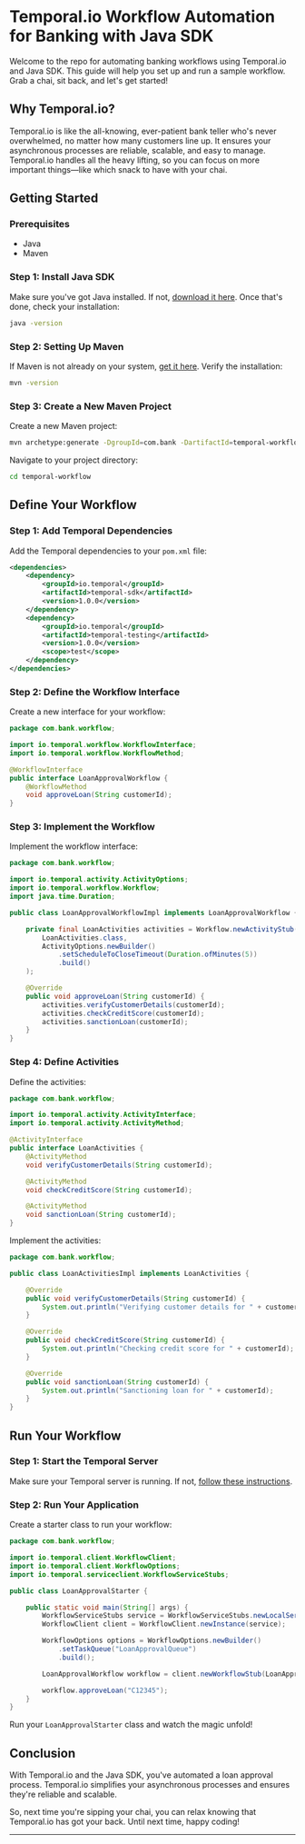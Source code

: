 # Temporal.io Workflow Automation for Banking with Java SDK

Welcome to the repo for automating banking workflows using Temporal.io and Java SDK. This guide will help you set up and run a sample workflow. Grab a chai, sit back, and let's get started!


## Why Temporal.io?

Temporal.io is like the all-knowing, ever-patient bank teller who's never overwhelmed, no matter how many customers line up. It ensures your asynchronous processes are reliable, scalable, and easy to manage. Temporal.io handles all the heavy lifting, so you can focus on more important things—like which snack to have with your chai.

## Getting Started

### Prerequisites

- Java
- Maven

### Step 1: Install Java SDK

Make sure you've got Java installed. If not, [download it here](https://www.oracle.com/java/technologies/javase-downloads.html). Once that's done, check your installation:

```bash
java -version
```

### Step 2: Setting Up Maven

If Maven is not already on your system, [get it here](https://maven.apache.org/download.cgi). Verify the installation:

```bash
mvn -version
```

### Step 3: Create a New Maven Project

Create a new Maven project:

```bash
mvn archetype:generate -DgroupId=com.bank -DartifactId=temporal-workflow -DarchetypeArtifactId=maven-archetype-quickstart -DinteractiveMode=false
```

Navigate to your project directory:

```bash
cd temporal-workflow
```

## Define Your Workflow

### Step 1: Add Temporal Dependencies

Add the Temporal dependencies to your `pom.xml` file:

```xml
<dependencies>
    <dependency>
        <groupId>io.temporal</groupId>
        <artifactId>temporal-sdk</artifactId>
        <version>1.0.0</version>
    </dependency>
    <dependency>
        <groupId>io.temporal</groupId>
        <artifactId>temporal-testing</artifactId>
        <version>1.0.0</version>
        <scope>test</scope>
    </dependency>
</dependencies>
```

### Step 2: Define the Workflow Interface

Create a new interface for your workflow:

```java
package com.bank.workflow;

import io.temporal.workflow.WorkflowInterface;
import io.temporal.workflow.WorkflowMethod;

@WorkflowInterface
public interface LoanApprovalWorkflow {
    @WorkflowMethod
    void approveLoan(String customerId);
}
```

### Step 3: Implement the Workflow

Implement the workflow interface:

```java
package com.bank.workflow;

import io.temporal.activity.ActivityOptions;
import io.temporal.workflow.Workflow;
import java.time.Duration;

public class LoanApprovalWorkflowImpl implements LoanApprovalWorkflow {

    private final LoanActivities activities = Workflow.newActivityStub(
        LoanActivities.class,
        ActivityOptions.newBuilder()
            .setScheduleToCloseTimeout(Duration.ofMinutes(5))
            .build()
    );

    @Override
    public void approveLoan(String customerId) {
        activities.verifyCustomerDetails(customerId);
        activities.checkCreditScore(customerId);
        activities.sanctionLoan(customerId);
    }
}
```

### Step 4: Define Activities

Define the activities:

```java
package com.bank.workflow;

import io.temporal.activity.ActivityInterface;
import io.temporal.activity.ActivityMethod;

@ActivityInterface
public interface LoanActivities {
    @ActivityMethod
    void verifyCustomerDetails(String customerId);

    @ActivityMethod
    void checkCreditScore(String customerId);

    @ActivityMethod
    void sanctionLoan(String customerId);
}
```

Implement the activities:

```java
package com.bank.workflow;

public class LoanActivitiesImpl implements LoanActivities {

    @Override
    public void verifyCustomerDetails(String customerId) {
        System.out.println("Verifying customer details for " + customerId);
    }

    @Override
    public void checkCreditScore(String customerId) {
        System.out.println("Checking credit score for " + customerId);
    }

    @Override
    public void sanctionLoan(String customerId) {
        System.out.println("Sanctioning loan for " + customerId);
    }
}
```


## Run Your Workflow

### Step 1: Start the Temporal Server

Make sure your Temporal server is running. If not, [follow these instructions](https://docs.temporal.io/docs/server/quick-install).

### Step 2: Run Your Application

Create a starter class to run your workflow:

```java
package com.bank.workflow;

import io.temporal.client.WorkflowClient;
import io.temporal.client.WorkflowOptions;
import io.temporal.serviceclient.WorkflowServiceStubs;

public class LoanApprovalStarter {

    public static void main(String[] args) {
        WorkflowServiceStubs service = WorkflowServiceStubs.newLocalServiceStubs();
        WorkflowClient client = WorkflowClient.newInstance(service);

        WorkflowOptions options = WorkflowOptions.newBuilder()
            .setTaskQueue("LoanApprovalQueue")
            .build();

        LoanApprovalWorkflow workflow = client.newWorkflowStub(LoanApprovalWorkflow.class, options);

        workflow.approveLoan("C12345");
    }
}
```

Run your `LoanApprovalStarter` class and watch the magic unfold!


## Conclusion

With Temporal.io and the Java SDK, you've automated a loan approval process. Temporal.io simplifies your asynchronous processes and ensures they're reliable and scalable.

So, next time you're sipping your chai, you can relax knowing that Temporal.io has got your back. Until next time, happy coding!


---
